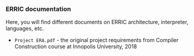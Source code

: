 ### ERRIC documentation
Here, you will find different documents on ERRIC architecture, interpreter, languages, etc.

- `Project ERA.pdf` - the original project requirements from Compiler Construction course at Innopolis University, 2018
